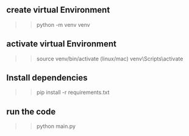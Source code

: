 ## create virtual Environment
>> python -m venv venv

## activate virtual Environment
>> source venv/bin/activate (linux/mac)
>> venv\Scripts\activate

## Install dependencies
>> pip install -r requirements.txt

## run the code
>> python main.py
